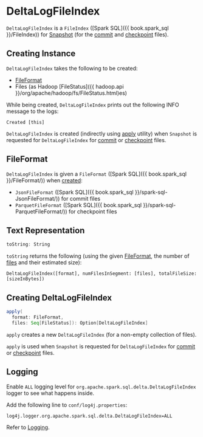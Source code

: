 # DeltaLogFileIndex

`DeltaLogFileIndex` is a `FileIndex` ([Spark SQL]({{ book.spark_sql }}/FileIndex)) for [Snapshot](Snapshot.md) (for the [commit](Snapshot.md#deltaFileIndexOpt) and [checkpoint](Snapshot.md#checkpointFileIndexOpt) files).

## Creating Instance

`DeltaLogFileIndex` takes the following to be created:

* [FileFormat](#format)
* <span id="files"> Files (as Hadoop [FileStatus]({{ hadoop.api }}/org/apache/hadoop/fs/FileStatus.html)es)

While being created, `DeltaLogFileIndex` prints out the following INFO message to the logs:

```text
Created [this]
```

`DeltaLogFileIndex` is created (indirectly using [apply](#apply) utility) when `Snapshot` is requested for `DeltaLogFileIndex` for [commit](Snapshot.md#deltaFileIndexOpt) or [checkpoint](Snapshot.md#checkpointFileIndexOpt) files.

## <span id="format"> FileFormat

`DeltaLogFileIndex` is given a `FileFormat` ([Spark SQL]({{ book.spark_sql }}/FileFormat/)) when [created](#creating-instance):

* `JsonFileFormat` ([Spark SQL]({{ book.spark_sql }}/spark-sql-JsonFileFormat/)) for commit files
* `ParquetFileFormat` ([Spark SQL]({{ book.spark_sql }}/spark-sql-ParquetFileFormat/)) for checkpoint files

## <span id="toString"> Text Representation

```scala
toString: String
```

`toString` returns the following (using the given [FileFormat](#format), the number of [files](#files) and their estimated size):

```text
DeltaLogFileIndex([format], numFilesInSegment: [files], totalFileSize: [sizeInBytes])
```

## <span id="apply"> Creating DeltaLogFileIndex

```scala
apply(
  format: FileFormat,
  files: Seq[FileStatus]): Option[DeltaLogFileIndex]
```

`apply` creates a new `DeltaLogFileIndex` (for a non-empty collection of files).

`apply` is used when `Snapshot` is requested for `DeltaLogFileIndex` for [commit](Snapshot.md#deltaFileIndexOpt) or [checkpoint](Snapshot.md#checkpointFileIndexOpt) files.

## Logging

Enable `ALL` logging level for `org.apache.spark.sql.delta.DeltaLogFileIndex` logger to see what happens inside.

Add the following line to `conf/log4j.properties`:

```text
log4j.logger.org.apache.spark.sql.delta.DeltaLogFileIndex=ALL
```

Refer to [Logging](spark-logging.md).
